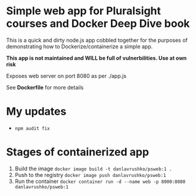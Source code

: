 # Simple web app for Pluralsight courses and Docker Deep Dive book
This is a quick and dirty node.js app cobbled together for the purposes of demonstrating how to Dockerize/containerize a simple app.

**This app is not maintained and WILL be full of vulnerbilities. Use at own risk**

Exposes web server on port 8080 as per ./app.js

See **Dockerfile** for more details

# My updates
* `npm audit fix`

# Stages of containerized app
1. Build the image `docker image build -t danlavrushko/psweb:1 .`
1. Push to the registry `docker image push danlavrushko/psweb:1`
1. Run the container `docker container run -d --name web -p 8000:8080 danlavrushko/psweb:1`
